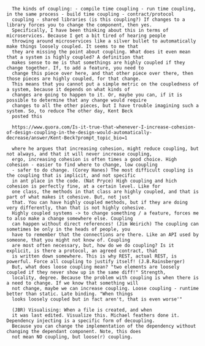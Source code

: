 
      The kinds of coupling: - compile time coupling - run time coupling, in the same process - build time coupling - contract/protocol
      coupling - shared libraries (is this coupling?) If changes to a library forces you to change the component, then yes.
      Specifically, I have been thinking about this in terms of microservices. Because I get a bit tired of hearing people
      throwing around microservices like a silver bullet to automatically make things loosely coupled. It seems to me that
      they are missing the point about coupling. What does it even mean that a system is highly coupled? A definition that
      makes sense to me is that somethings are highly coupled if they change together. If, to add a feature, you need to
      change this piece over here, and that other piece over there, then those pieces are highly coupled, for that change.
      This means that you cannot put a simple metric on the coupledness of a system, because it depends on what kinds of
      changes are going to happen to it. Or, maybe you can, if it is possible to determine that any change would require
      changes to all the other pieces, but I have trouble imagining such a system. So, to reduce The other day, Kent Beck
      posted this 
      
      https://www.quora.com/Is-it-true-that-whenever-I-increase-cohesion-of-design-coupling-in-the-design-would-automatically-decrease/answer/Kent-Beck?prompt_topic_bio=1
      
      where he argues that increasing cohesion, might reduce coupling, but not always, and that it will never increase coupling,
      ergo, increasing cohesion is often times a good choice. High cohesion - easier to find where to change, low coupling
      - safer to do change. (Corey Hanes) The most difficult coupling is the coupling that is implicit, and not specific
      in ant place in the code. (Nat Pryce) High coupling and hich cohesion is perfectly fine, at a certain level. Like for
      one class, the methods in that class are highly coupled, and that is part of what makes it cohesive. But, not just
      that. You can have highly coupled methods, but if they are doing very differently, than that is not highly cohesive.
      Highly coupled systems -> to change something / a feature, forces me to also make a change somewhere else. Coupling
      can happen without direct references! (Jim Weirich) The coupling can sometimes be only in the heads of people, you
      have to remember that the connections are there. Like an API used by someone, that you might not know of. Coupling
      are most often necessary, but, how do we do coupling? Is it explicit, is there a protocol, an agreed contract, that
      is written down somewhere. This is why REST, actual REST, is powerful. Force all coupling to justify itself! (J.B.Rainsberger)
      But, what does loose coupling mean? "two elements are loosely coupled if they never show up in the same diff!" Strength,
      locality, degree. Because the problem with coupling is when there is a need to change. If we know that something will
      not change, maybe we can increase coupling. Loose coupling - runtime better than static. Late binding. "When things
      looks loosely coupled but in fact aren't, that is even worse'" 
      
      (JBR) Visualising: When a file is created, and when
      it was last edited. Visualize this. Michael feathers done it. Dependency injecting is a specific form of decoupling.
      Because you can change the implementation of the dependency without changing the dependant component. Note, this does
      not mean NO coupling, but loose(r) coupling.
